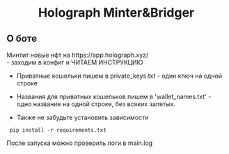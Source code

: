 <h1 align="center">Holograph Minter&Bridger</h1>

<h2>О боте</h2>
Минтит новые нфт на https://app.holograph.xyz/</br>
- заходим в конфиг и ЧИТАЕМ ИНСТРУКЦИЮ

* Приватные кошельки пишем в private_keys.txt - один ключ на одной строке </br>

* Названия для приватных кошельков пишем в 'wallet_names.txt' - одно название на одной строке, без всяких запятых. </br>

* Также не забудьте установить зависимости 

<pre><code> pip install -r requirements.txt</code></pre>

После запуска можно проверить логи в main.log
